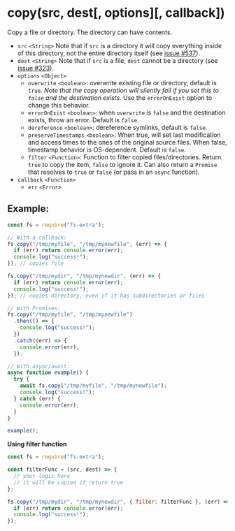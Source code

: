 # copy(src, dest[, options][, callback])

Copy a file or directory. The directory can have contents.

- `src` `<String>` Note that if `src` is a directory it will copy everything inside of this directory, not the entire directory itself (see [issue #537](https://github.com/jprichardson/node-fs-extra/issues/537)).
- `dest` `<String>` Note that if `src` is a file, `dest` cannot be a directory (see [issue #323](https://github.com/jprichardson/node-fs-extra/issues/323)).
- `options` `<Object>`
  - `overwrite` `<boolean>`: overwrite existing file or directory, default is `true`. _Note that the copy operation will silently fail if you set this to `false` and the destination exists._ Use the `errorOnExist` option to change this behavior.
  - `errorOnExist` `<boolean>`: when `overwrite` is `false` and the destination exists, throw an error. Default is `false`.
  - `dereference` `<boolean>`: dereference symlinks, default is `false`.
  - `preserveTimestamps` `<boolean>`: When true, will set last modification and access times to the ones of the original source files. When false, timestamp behavior is OS-dependent. Default is `false`.
  - `filter` `<Function>`: Function to filter copied files/directories. Return `true` to copy the item, `false` to ignore it. Can also return a `Promise` that resolves to `true` or `false` (or pass in an `async` function).
- `callback` `<Function>`
  - `err` `<Error>`

## Example:

```js
const fs = require("fs-extra");

// With a callback:
fs.copy("/tmp/myfile", "/tmp/mynewfile", (err) => {
  if (err) return console.error(err);
  console.log("success!");
}); // copies file

fs.copy("/tmp/mydir", "/tmp/mynewdir", (err) => {
  if (err) return console.error(err);
  console.log("success!");
}); // copies directory, even if it has subdirectories or files

// With Promises:
fs.copy("/tmp/myfile", "/tmp/mynewfile")
  .then(() => {
    console.log("success!");
  })
  .catch((err) => {
    console.error(err);
  });

// With async/await:
async function example() {
  try {
    await fs.copy("/tmp/myfile", "/tmp/mynewfile");
    console.log("success!");
  } catch (err) {
    console.error(err);
  }
}

example();
```

**Using filter function**

```js
const fs = require("fs-extra");

const filterFunc = (src, dest) => {
  // your logic here
  // it will be copied if return true
};

fs.copy("/tmp/mydir", "/tmp/mynewdir", { filter: filterFunc }, (err) => {
  if (err) return console.error(err);
  console.log("success!");
});
```
